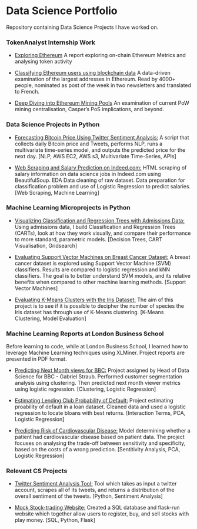 # Data Science Portfolio

Repository containing Data Science Projects I have worked on.

### TokenAnalyst Internship Work

* [Exploring Ethereum](https://github.com/mdealiaga/Portfolio/blob/master/TokenAnalyst/ETH_report.pdf) A report exploring on-chain Ethereum Metrics and analysing token activity

* [Classifying Ethereum users using blockchain data](https://medium.com/tokenanalyst/classifying-ethereum-users-using-blockchain-data-dd6edb867de3) A data-driven examination of the largest addresses in Ethereum. Read by 4000+ people, nominated as post of the week in two newsletters and translated to French.

* [Deep Diving into Ethereum Mining Pools](https://medium.com/tokenanalyst/deep-diving-into-ethereum-mining-pools-1d51848223b7) An examination of current PoW mining centralisation, Casper’s PoS implications, and beyond.

### Data Science Projects in Python

* [Forecasting Bitcoin Price Using Twitter Sentiment Analysis:](https://github.com/mdealiaga/DSI-Capstone/blob/master/Capstone-Part-4.ipynb) A script that collects daily Bitcoin price and Tweets, performs NLP, runs a multivariate time-series model, and outputs the predicted price for the next day. [NLP, AWS EC2, AWS s3, Multivariate Time-Series, APIs]

* [Web Scraping and Salary Prediction on Indeed.com:](https://nbviewer.jupyter.org/github/mdealiaga/Job-Salary-Webscraping-and-Prediction/blob/master/Web%20Scraping%20Job%20Data.ipynb) HTML scraping of salary information on data science jobs in Indeed.com using BeautifulSoup. EDA Data cleaning of raw dataset. Data preparation for classification problem and use of Logistic Regression to predict salaries. [Web Scraping, Machine Learning]

### Machine Learning Microprojects in Python

* [Visualizing Classification and Regression Trees with Admissions Data:](https://github.com/mdealiaga/Portfolio/blob/master/DSI-Projects/Cart-Report/CART-Report.ipynb) Using admissions data, I build Classification and Regression Trees (CARTs), look at how they work visually, and compare their performance to more standard, parametric models. [Decision Trees, CART Visualisation, Gridsearch]

* [Evaluating Support Vector Machines on Breast Cancer Dataset:](https://github.com/mdealiaga/Portfolio/blob/master/DSI-Projects/SVM-Report/SVM-Report.ipynb) A breast cancer dataset is explored using Support Vector Machine (SVM) classifiers. Results are compared to logistic regression and kNN classifiers.  The goal is to better understand SVM models, and its relative benefits when compared to other machine learning methods. [Support Vector Machines]

* [Evaluating K-Means Clusters with the Iris Dataset:](https://github.com/mdealiaga/Portfolio/blob/master/DSI-Projects/K-Means-Clustering-Report/cluster-evaluation-iris-Copy1.ipynb) The aim of this project is to see if it is possible to decipher the number of species the Iris dataset has through use of K-Means clustering. [K-Means Clustering, Model Evaluation]

### Machine Learning Reports at London Business School
Before learning to code, while at London Business School, I learned how to leverage Machine Learning techniques using XLMiner. Project reports are presented in PDF format.

* [Predicting Next Month views for BBC:](https://github.com/mdealiaga/Portfolio/blob/master/Data%20Mining%20LBS/Predicting%20Next%20Month%20views%20for%20BBC/Predicting%20Next%20Month%20views%20for%20BBC.pdf) Project assigned by Head of Data Science for BBC - Gabriel Straub. Performed customer segmentation analysis using clustering. Then predicted next month viewer metrics using logistic regression. [Clustering, Logistic Regression]

* [Estimating Lending Club Probability of Default:](https://github.com/mdealiaga/Portfolio/blob/master/Data%20Mining%20LBS/Estimating%20Lending%20Club%20Probability%20of%20Default/Estimating%20Lending%20Club%20Probability%20of%20Default.pdf) Project estimating proability of default in a loan dataset. Cleaned data and used a logistic regression to locate bloans with best returns. [Interaction Terms, PCA, Logistic Regression]

* [Predicting Risk of Cardiovascular Disease:](https://github.com/mdealiaga/Portfolio/blob/master/Data%20Mining%20LBS/Predicting%20Risk%20of%20Cardiovascular%20Disease/Predicting%20Risk%20of%20Cardiovascular%20Disease.pdf) Model determining whether a patient had cardiovascular disease based on patient data. The project focuses on analysing the trade-off between sensitivity and specificity, based on the costs of a wrong prediction. [Sentitivity Analysis, PCA, Logistic Regression]

### Relevant CS Projects

* [Twitter Sentiment Analysis Tool:](https://github.com/mdealiaga/CS50/tree/master/pset6-python-sentiment-analysis/sentiments) Tool which takes as input a twitter account, scrapes all of its tweets, and returns a distribution of the overall sentiment of the tweets. [Python, Sentiment Analysis]

* [Mock Stock-trading Website:](https://github.com/mdealiaga/CS50/tree/master/pset7-sql-finance/finance) Created a SQL database and flask-run website which together allow users to register, buy, and sell stocks with play money. [SQL, Python, Flask]

